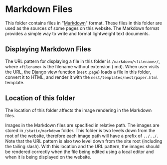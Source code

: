 # Markdown Files
This folder contains files in "[Markdown](daringfireball.net/projects/markdown "The Markdown Project Homepage")" format. These files in this folder are used as the sources of some pages on this website. The Markdown format provides a simple way to write and format lightweight text documents.

## Displaying Markdown Files
The URL pattern for displaying a file in this folder is `/markdown/<filename>/`, where `<filename>` is the filename without extension (.md). When user visits the URL, the Django view function (`nest.page`) loads a file in this folder, convert it to HTML, and render it with the `nest/templates/nest/paper.html` template.

## Location of this folder
The location of this folder affects the image rendering in the Markdown files. 

Images in the Markdown files are specified in relative path. The images are stored in `/static/markdown` folder. This folder is two levels down from the root of the website, therefore each image path will have a prefix of `../../`. Note that the URL pattern is also two level down from the site root (including the tailing slash). With this location and the URL pattern, the images should be rendered correctly when the file being edited using a local editor and when it is being displayed on the website.